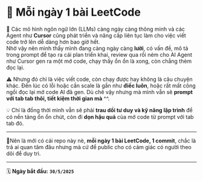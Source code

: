 # 🧠 Mỗi ngày 1 bài LeetCode
💬 Các mô hình ngôn ngữ lớn (LLMs) càng ngày càng thông minh và các Agent như **Cursor** cũng phát triển và nâng cấp liên tục làm cho việc viết code trở lên dễ dàng hơn bao giờ hết.  
Nhờ vậy nên mình thấy mình đang càng ngày càng **lười**, có vấn đề, mô tả trong prompt để tạo ra cái plan triển khai, review qua rồi ném cho AI Agent như Cursor gen ra một mớ code, chạy thấy ổn ổn là xong, còn chẳng thèm đọc lại.

⚠️ Nhưng đó chỉ là việc viết code, còn chạy được hay không là câu chuyện khác. Đến lúc có lỗi hoặc cần scale là gần như **điếc luôn**, hoặc rất mất công ngồi đọc lại mớ code AI đã gen. Dù chê vậy nhưng mà mình vẫn sẽ **prompt với tab tab thôi, tiết kiệm thời gian mà** ^^. 

💡 Chỉ là đồng thời mình vẫn sẽ phải **trau dồi tư duy và kỹ năng lập trình** để có nền tảng ổn ổn chút, còn đi **dọn hậu quả** của mớ code từ prompt với tab tab đó.

---

📌Nên là mới có cái repo này nè, **mỗi ngày 1 bài LeetCode, 1 commit**, chắc là trả ai quan tâm đâu nhưng mà cứ để public cho có cảm giác có người theo dõi để duy trì.

---

🗓️ **Ngày bắt đầu:** **`30/5/2025`**
